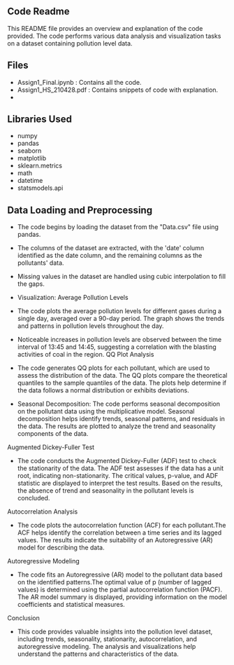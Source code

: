 ## Code Readme
This README file provides an overview and explanation of the code provided. The code performs various data analysis and visualization tasks on a dataset containing pollution level data.

## Files 
- Assign1_Final.ipynb : Contains all the code.
- Assign1_HS_210428.pdf : Contains snippets of code with explanation.
- 
## Libraries Used
- numpy
- pandas
- seaborn
- matplotlib
- sklearn.metrics
- math
- datetime
- statsmodels.api

## Data Loading and Preprocessing
- The code begins by loading the dataset from the "Data.csv" file using pandas.
- The columns of the dataset are extracted, with the 'date' column identified as the date column, and the remaining columns as the pollutants' data.

- Missing values in the dataset are handled using cubic interpolation to fill the gaps.

- Visualization: Average Pollution Levels
- The code plots the average pollution levels for different gases during a single day, averaged over a 90-day period. The graph shows the trends and patterns in pollution levels throughout the day.
- Noticeable increases in pollution levels are observed between the time interval of 13:45 and 14:45, suggesting a correlation with the blasting activities of coal in the region.
QQ Plot Analysis
- The code generates QQ plots for each pollutant, which are used to assess the distribution of the data.
The QQ plots compare the theoretical quantiles to the sample quantiles of the data. The plots help determine if the data follows a normal distribution or exhibits deviations.

- Seasonal Decomposition: The code performs seasonal decomposition on the pollutant data using the multiplicative model. Seasonal decomposition helps identify trends, seasonal patterns, and residuals in the data. The results are plotted to analyze the trend and seasonality components of the data.

Augmented Dickey-Fuller Test
- The code conducts the Augmented Dickey-Fuller (ADF) test to check the stationarity of the data. The ADF test assesses if the data has a unit root, indicating non-stationarity. The critical values, p-value, and ADF statistic are displayed to interpret the test results. Based on the results, the absence of trend and seasonality in the pollutant levels is concluded.

Autocorrelation Analysis
- The code plots the autocorrelation function (ACF) for each pollutant.The ACF helps identify the correlation between a time series and its lagged values. The results indicate the suitability of an Autoregressive (AR) model for describing the data.

Autoregressive Modeling
- The code fits an Autoregressive (AR) model to the pollutant data based on the identified patterns.The optimal value of p (number of lagged values) is determined using the partial autocorrelation function (PACF). The AR model summary is displayed, providing information on the model coefficients and statistical measures.

Conclusion
- This code provides valuable insights into the pollution level dataset, including trends, seasonality, stationarity, autocorrelation, and autoregressive modeling. The analysis and visualizations help understand the patterns and characteristics of the data.

